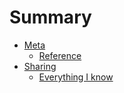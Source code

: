 # Summary

- [Meta](meta/meta.md)
  - [Reference](meta/reference.md)
- [Sharing](sharing/sharing.md)
  - [Everything I know](sharing/everything-I-know.md)
 